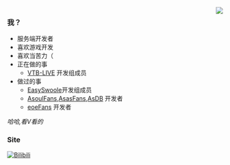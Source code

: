<img align="right" src="https://github-readme-stats-git-masterrstaa-rickstaa.vercel.app/api?username=RunsTp&show_icons=true&theme=dracula&custom_title=阿正count_private=true">

### 我？

- 服务端开发者
- 喜欢游戏开发
- 喜欢当苦力（
- 正在做的事
  - [VTB-LIVE](https://github.com/VTB-LINK) 开发组成员
- 做过的事
  - [EasySwoole](https://github.com/easy-swoole)开发组成员
  - [AsoulFans](),[AsasFans](),[AsDB]() 开发者
  - [eoeFans]() 开发者

*哈哈,看V看的*

### Site

[![Bilibili](https://img.shields.io/badge/dynamic/json?labelColor=FE7398&logo=bilibili&logoColor=white&label=Bilibili-比安卡-正&color=00aeec&query=%24.data.totalSubs&url=https%3A%2F%2Fapi.spencerwoo.com%2Fsubstats%2F%3Fsource%3Dbilibili%26queryKey%3D46128441)](https://space.bilibili.com/46128441)
